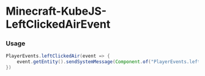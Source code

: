 # Minecraft-KubeJS-LeftClickedAirEvent

### Usage

```java
PlayerEvents.leftClickedAir(event => {
    event.getEntity().sendSystemMessage(Component.of("PlayerEvents.leftClickedAir"));
})
```
